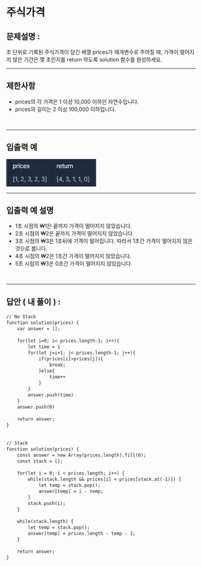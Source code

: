 # 주식가격

## 문제설명 :

초 단위로 기록된 주식가격이 담긴 배열 prices가 매개변수로 주어질 때, 가격이 떨어지지 않은 기간은 몇 초인지를 return 하도록 solution 함수를 완성하세요.

---

## 제한사항

- prices의 각 가격은 1 이상 10,000 이하인 자연수입니다.
- prices의 길이는 2 이상 100,000 이하입니다.

<br/>

---

## 입출력 예

<img src ='주식가격.png'>

<br/>

---

## 입출력 예 설명

- 1초 시점의 ₩1은 끝까지 가격이 떨어지지 않았습니다.
- 2초 시점의 ₩2은 끝까지 가격이 떨어지지 않았습니다.
- 3초 시점의 ₩3은 1초뒤에 가격이 떨어집니다. 따라서 1초간 가격이 떨어지지 않은 것으로 봅니다.
- 4초 시점의 ₩2은 1초간 가격이 떨어지지 않았습니다.
- 5초 시점의 ₩3은 0초간 가격이 떨어지지 않았습니다.

<br/>

---

## 답안 ( 내 풀이 ) :

```
// No Stack
function solution(prices) {
    var answer = [];

    for(let i=0; i< prices.length-1; i++){
        let time = 1
        for(let j=i+1; j< prices.length-1; j++){
            if(prices[i]>prices[j]){
                break;
            }else{
                time++
            }
        }
        answer.push(time)
    }
    answer.push(0)

    return answer;
}


// Stack
function solution(prices) {
    const answer = new Array(prices.length).fill(0);
    const stack = [];

    for(let i = 0; i < prices.length; i++) {
        while(stack.length && prices[i] < prices[stack.at(-1)]) {
            let temp = stack.pop();
            answer[temp] = i - temp;
        }
        stack.push(i);
    }

    while(stack.length) {
        let temp = stack.pop();
        answer[temp] = prices.length - temp - 1;
    }

    return answer;
}
```
